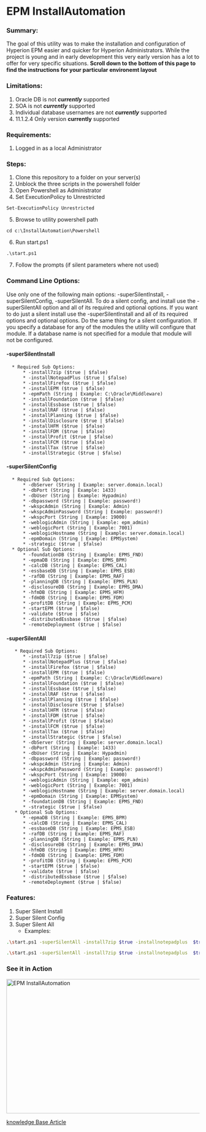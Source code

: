 # EPM InstallAutomation

### Summary:

The goal of this utility was to make the installation and configuration of Hyperion EPM easier and quicker for Hyperion Administrators. While the project is young and in early development this very early version has a lot to offer for very specific situations. __Scroll down to the bottom of this page to find the instructions for your particular environemt layout__

### Limitations:

1. Oracle DB is not ___currently___ supported
2. SOA is not ___currently___ supported
3. Individual database usernames are not ___currently___ supported
4. 11.1.2.4 Only version __currently__ supported

### Requirements:

1. Logged in as a local Administrator

### Steps:

1. Clone this repository to a folder on your server(s)
2. Unblock the three scripts in the powershell folder
3. Open Powershell as Administrator
4. Set ExecutionPolicy to Unrestricted
```
Set-ExecutionPolicy Unrestricted
```
5. Browse to utility powershell path
  ```
  cd c:\InstallAutomation\Powershell
  ```
6. Run start.ps1
  ```
  .\start.ps1
  ```
7. Follow the prompts (if silent parameters where not used)

### Command Line Options:

Use only one of the following main options: -superSilentInstall, -superSilentConfig, -superSilentAll. To do a silent config, and install use the -superSilentAll option and all of its required and optional options. If you want to do just a silent install use the -superSilentInstall and all of its required options and optional options. Do the same thing for a silent configuration. If you specify a database for any of the modules the utility will configure that module. If a database name is not specified for a module that module will not be configured.

  #### -superSilentInstall
      * Required Sub Options:
          * -install7zip ($true | $false)
          * -installNotepadPlus ($true | $false)
          * -installFirefox ($true | $false)
          * -installEPM ($true | $false)
          * -epmPath (String | Example: C:\Oracle\Middleware)
          * -installFoundation ($true | $false)
          * -installEssbase ($true | $false)
          * -installRAF ($true | $false)
          * -installPlanning ($true | $false)
          * -installDisclosure ($true | $false)
          * -installHFM ($true | $false)
          * -installFDM ($true | $false)
          * -installProfit ($true | $false)
          * -installFCM ($true | $false)
          * -installTax ($true | $false)
          * -installStrategic ($true | $false)
  #### -superSilentConfig
      * Required Sub Options:
          * -dbServer (String | Example: server.domain.local)
          * -dbPort (String | Example: 1433)
          * -dbUser (String | Example: Hypadmin)
          * -dbpassword (String | Example: password!)
          * -wkspcAdmin (String | Example: Admin)
          * -wkspcAdminPassword (String | Example: password!)
          * -wkspcPort (String | Example: 19000)
          * -weblogicAdmin (String | Example: epm_admin)
          * -weblogicPort (String | Example: 7001)
          * -weblogicHostname (String | Example: server.domain.local)
          * -epmDomain (String | Example: EPMSystem)
          * -strategic ($true | $false)
      * Optional Sub Options:
          * -foundationDB (String | Example: EPMS_FND)
          * -epmaDB (String | Example: EPMS_BPM)
          * -calcDB (String | Example: EPMS_CAL)
          * -essbaseDB (String | Example: EPMS_ESB)
          * -rafDB (String | Example: EPMS_RAF)
          * -planningDB (String | Example: EPMS_PLN)
          * -disclosureDB (String | Example: EPMS_DMA)
          * -hfmDB (String | Example: EPMS_HFM)
          * -fdmDB (String | Example: EPMS_FDM)
          * -profitDB (String | Example: EPMS_PCM)
          * -startEPM ($true | $false)
          * -validate ($true | $false)
          * -distributedEssbase ($true | $false)
          * -remoteDeployment ($true | $false)
   #### -superSilentAll
       * Required Sub Options:
          * -install7zip ($true | $false)
          * -installNotepadPlus ($true | $false)
          * -installFirefox ($true | $false)
          * -installEPM ($true | $false)
          * -epmPath (String | Example: C:\Oracle\Middleware)
          * -installFoundation ($true | $false)
          * -installEssbase ($true | $false)
          * -installRAF ($true | $false)
          * -installPlanning ($true | $false)
          * -installDisclosure ($true | $false)
          * -installHFM ($true | $false)
          * -installFDM ($true | $false)
          * -installProfit ($true | $false)
          * -installFCM ($true | $false)
          * -installTax ($true | $false)
          * -installStrategic ($true | $false)
          * -dbServer (String | Example: server.domain.local)
          * -dbPort (String | Example: 1433)
          * -dbUser (String | Example: Hypadmin)
          * -dbpassword (String | Example: password!)
          * -wkspcAdmin (String | Example: Admin)
          * -wkspcAdminPassword (String | Example: password!)
          * -wkspcPort (String | Example: 19000)
          * -weblogicAdmin (String | Example: epm_admin)
          * -weblogicPort (String | Example: 7001)
          * -weblogicHostname (String | Example: server.domain.local)
          * -epmDomain (String | Example: EPMSystem)
          * -foundationDB (String | Example: EPMS_FND)
          * -strategic ($true | $false)
       * Optional Sub Options:
          * -epmaDB (String | Example: EPMS_BPM)
          * -calcDB (String | Example: EPMS_CAL)
          * -essbaseDB (String | Example: EPMS_ESB)
          * -rafDB (String | Example: EPMS_RAF)
          * -planningDB (String | Example: EPMS_PLN)
          * -disclosureDB (String | Example: EPMS_DMA)
          * -hfmDB (String | Example: EPMS_HFM)
          * -fdmDB (String | Example: EPMS_FDM)
          * -profitDB (String | Example: EPMS_PCM)
          * -startEPM ($true | $false)
          * -validate ($true | $false)
          * -distributedEssbase ($true | $false)
          * -remoteDeployment ($true | $false)

### Features:

1. Super Silent Install
2. Super Silent Config
3. Super Silent All
    * Examples:
    
```bash
.\start.ps1 -superSilentAll -install7zip $true -installnotepadplus  $true -installfirefox $true -installepm $true -epmPath <path> -installFoundation $true -installEssbase $true -installRAF $true -installPlanning $true -installDisclosure $true -installHFM $true -installfdm $true -installProfit $true -installFCM $false -installTax $false -installStrategic $true -dbServer <hostname> -dbPort <port> -dbUser <user> -dbPassword <password> -wkspcAdmin <user> -wkspcAdminPassword <password> -weblogicAdmin <user> -weblogicPort <port> -weblogicHostname <hostname> -wkspcPort <port> -epmDomain <domain> -foundationDB <db> -epmaDB <db>  -calcDB <db>  -essbaseDB <db>  -rafDB <db> -planningDB <db> -disclosureDB <db> -hfmDB <db> -fdmDB <db> -profitDB <db> -strategic $true -remoteDeployment $false
```



```bash
.\start.ps1 -superSilentAll -install7zip $true -installnotepadplus  $true -installfirefox $true -installepm $true -epmPath c:\Oracle\Middleware -installFoundation $true -installEssbase $true -installRAF $true -installPlanning $true -installDisclosure $true -installHFM $true -installfdm $true -installProfit $true -installFCM $false -installTax $false -installStrategic $true -dbServer server.domain.com -dbPort 1433 -dbUser hypadmin -dbPassword password -wkspcAdmin admin -wkspcAdminPassword password -weblogicAdmin epm_admin -weblogicPort 7001 -weblogicHostname server.domain.com -wkspcPort 19000 -epmDomain EPMSystem -foundationDB EPMS_FND -epmaDB EPMS_BPM -calcDB EPMS_CAL -essbaseDB EPMS_ESB -rafDB EPMS_RAF -planningDB EPMS_PLN -disclosureDB EPMS_DMA -hfmDB EPMS_HFM -fdmDB EPMS_FDM -profitDB EPMS_PCM -strategic $true -remoteDeployment $false
```


### See it in Action

<a href="https://vimeo.com/318823905" target="_blank"><img src="https://kb.chaseelder.com/wp-content/uploads/2019/02/Screen-Shot-2019-02-21-at-4.06.28-PM.png" 
alt="EPM InstallAutomation" width="600" height="350"/></a>

<a href="https://kb.chaseelder.com/epm-silent-install-installautomation/">knowledge Base Article</a>
